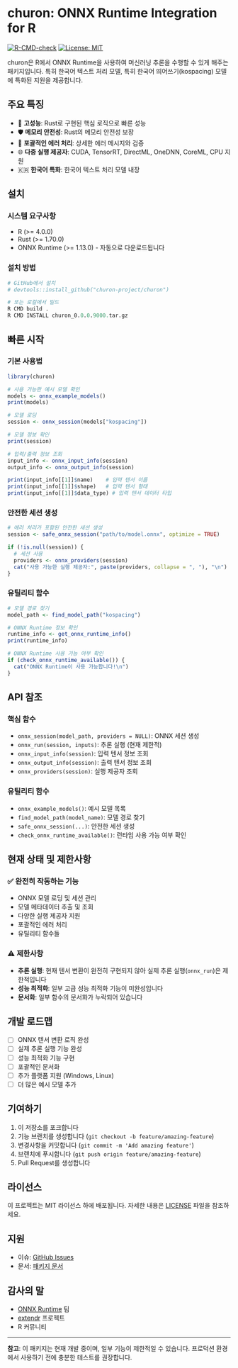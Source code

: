 # churon: ONNX Runtime Integration for R

[![R-CMD-check](https://github.com/churon-project/churon/workflows/R-CMD-check/badge.svg)](https://github.com/churon-project/churon/actions)
[![License: MIT](https://img.shields.io/badge/License-MIT-yellow.svg)](https://opensource.org/licenses/MIT)

churon은 R에서 ONNX Runtime을 사용하여 머신러닝 추론을 수행할 수 있게 해주는 패키지입니다. 특히 한국어 텍스트 처리 모델, 특히 한국어 띄어쓰기(kospacing) 모델에 특화된 지원을 제공합니다.

## 주요 특징

- 🚀 **고성능**: Rust로 구현된 핵심 로직으로 빠른 성능
- 🛡️ **메모리 안전성**: Rust의 메모리 안전성 보장
- 🔧 **포괄적인 에러 처리**: 상세한 에러 메시지와 검증
- 🌐 **다중 실행 제공자**: CUDA, TensorRT, DirectML, OneDNN, CoreML, CPU 지원
- 🇰🇷 **한국어 특화**: 한국어 텍스트 처리 모델 내장

## 설치

### 시스템 요구사항

- R (>= 4.0.0)
- Rust (>= 1.70.0)
- ONNX Runtime (>= 1.13.0) - 자동으로 다운로드됩니다

### 설치 방법

```r
# GitHub에서 설치
# devtools::install_github("churon-project/churon")

# 또는 로컬에서 빌드
R CMD build .
R CMD INSTALL churon_0.0.0.9000.tar.gz
```

## 빠른 시작

### 기본 사용법

```r
library(churon)

# 사용 가능한 예시 모델 확인
models <- onnx_example_models()
print(models)

# 모델 로딩
session <- onnx_session(models["kospacing"])

# 모델 정보 확인
print(session)

# 입력/출력 정보 조회
input_info <- onnx_input_info(session)
output_info <- onnx_output_info(session)

print(input_info[[1]]$name)    # 입력 텐서 이름
print(input_info[[1]]$shape)   # 입력 텐서 형태
print(input_info[[1]]$data_type) # 입력 텐서 데이터 타입
```

### 안전한 세션 생성

```r
# 에러 처리가 포함된 안전한 세션 생성
session <- safe_onnx_session("path/to/model.onnx", optimize = TRUE)

if (!is.null(session)) {
  # 세션 사용
  providers <- onnx_providers(session)
  cat("사용 가능한 실행 제공자:", paste(providers, collapse = ", "), "\n")
}
```

### 유틸리티 함수

```r
# 모델 경로 찾기
model_path <- find_model_path("kospacing")

# ONNX Runtime 정보 확인
runtime_info <- get_onnx_runtime_info()
print(runtime_info)

# ONNX Runtime 사용 가능 여부 확인
if (check_onnx_runtime_available()) {
  cat("ONNX Runtime이 사용 가능합니다!\n")
}
```

## API 참조

### 핵심 함수

- `onnx_session(model_path, providers = NULL)`: ONNX 세션 생성
- `onnx_run(session, inputs)`: 추론 실행 (현재 제한적)
- `onnx_input_info(session)`: 입력 텐서 정보 조회
- `onnx_output_info(session)`: 출력 텐서 정보 조회
- `onnx_providers(session)`: 실행 제공자 조회

### 유틸리티 함수

- `onnx_example_models()`: 예시 모델 목록
- `find_model_path(model_name)`: 모델 경로 찾기
- `safe_onnx_session(...)`: 안전한 세션 생성
- `check_onnx_runtime_available()`: 런타임 사용 가능 여부 확인

## 현재 상태 및 제한사항

### ✅ 완전히 작동하는 기능

- ONNX 모델 로딩 및 세션 관리
- 모델 메타데이터 추출 및 조회
- 다양한 실행 제공자 지원
- 포괄적인 에러 처리
- 유틸리티 함수들

### ⚠️ 제한사항

- **추론 실행**: 현재 텐서 변환이 완전히 구현되지 않아 실제 추론 실행(`onnx_run`)은 제한적입니다
- **성능 최적화**: 일부 고급 성능 최적화 기능이 미완성입니다
- **문서화**: 일부 함수의 문서화가 누락되어 있습니다

## 개발 로드맵

- [ ] ONNX 텐서 변환 로직 완성
- [ ] 실제 추론 실행 기능 완성
- [ ] 성능 최적화 기능 구현
- [ ] 포괄적인 문서화
- [ ] 추가 플랫폼 지원 (Windows, Linux)
- [ ] 더 많은 예시 모델 추가

## 기여하기

1. 이 저장소를 포크합니다
2. 기능 브랜치를 생성합니다 (`git checkout -b feature/amazing-feature`)
3. 변경사항을 커밋합니다 (`git commit -m 'Add amazing feature'`)
4. 브랜치에 푸시합니다 (`git push origin feature/amazing-feature`)
5. Pull Request를 생성합니다

## 라이선스

이 프로젝트는 MIT 라이선스 하에 배포됩니다. 자세한 내용은 [LICENSE](LICENSE) 파일을 참조하세요.

## 지원

- 이슈: [GitHub Issues](https://github.com/churon-project/churon/issues)
- 문서: [패키지 문서](https://churon-project.github.io/churon/)

## 감사의 말

- [ONNX Runtime](https://onnxruntime.ai/) 팀
- [extendr](https://github.com/extendr/extendr) 프로젝트
- R 커뮤니티

---

**참고**: 이 패키지는 현재 개발 중이며, 일부 기능이 제한적일 수 있습니다. 프로덕션 환경에서 사용하기 전에 충분한 테스트를 권장합니다.